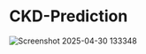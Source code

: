 # CKD-Prediction

![Screenshot 2025-04-30 133348](https://github.com/user-attachments/assets/cb5e82bc-6e82-4a66-8fc3-1b1dce90054c)

